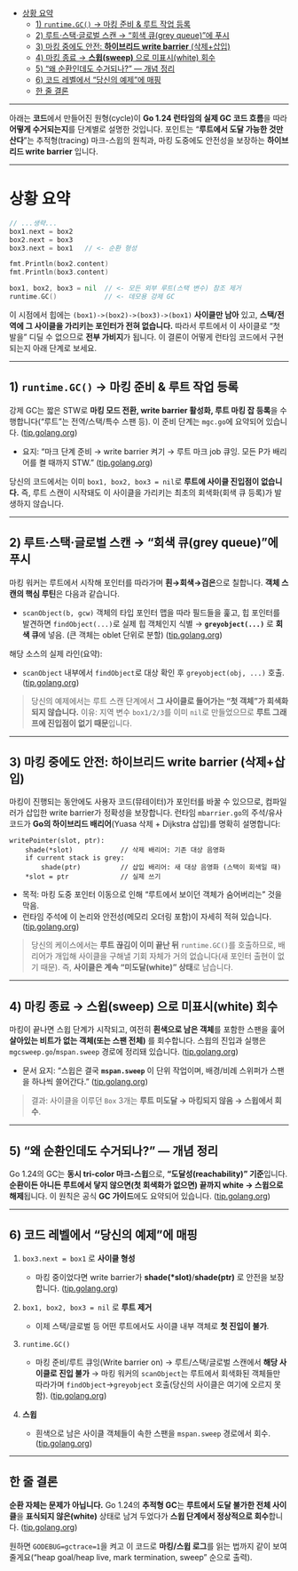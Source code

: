 - [상황 요약](#상황-요약)
  - [1) `runtime.GC()` → 마킹 준비 \& 루트 작업 등록](#1-runtimegc--마킹-준비--루트-작업-등록)
  - [2) 루트·스택·글로벌 스캔 → “회색 큐(grey queue)”에 푸시](#2-루트스택글로벌-스캔--회색-큐grey-queue에-푸시)
  - [3) 마킹 중에도 안전: **하이브리드 write barrier** (삭제+삽입)](#3-마킹-중에도-안전-하이브리드-write-barrier-삭제삽입)
  - [4) 마킹 종료 → **스윕(sweep)** 으로 미표시(white) 회수](#4-마킹-종료--스윕sweep-으로-미표시white-회수)
  - [5) “왜 순환인데도 수거되나?” — 개념 정리](#5-왜-순환인데도-수거되나--개념-정리)
  - [6) 코드 레벨에서 “당신의 예제”에 매핑](#6-코드-레벨에서-당신의-예제에-매핑)
  - [한 줄 결론](#한-줄-결론)

-----

아래는 **코드**에서 만들어진 원형(cycle)이 **Go 1.24 런타임의 실제 GC 코드 흐름**을 따라 **어떻게 수거되는지**를 단계별로 설명한 것입니다. 포인트는 “**루트에서 도달 가능한 것만 산다**”는 추적형(tracing) 마크-스윕의 원칙과, 마킹 도중에도 안전성을 보장하는 **하이브리드 write barrier** 입니다.

---

# 상황 요약 

```go
// ...생략...
box1.next = box2
box2.next = box3
box3.next = box1   // <- 순환 형성

fmt.Println(box2.content)
fmt.Println(box3.content)

box1, box2, box3 = nil  // <- 모든 외부 루트(스택 변수) 참조 제거
runtime.GC()            // <- 데모용 강제 GC
```

이 시점에서 힙에는 `(box1)->(box2)->(box3)->(box1)` **사이클만 남아** 있고, **스택/전역에 그 사이클을 가리키는 포인터가 전혀 없습니다.** 따라서 루트에서 이 사이클로 “첫 발을” 디딜 수 없으므로 **전부 가비지**가 됩니다. 이 결론이 어떻게 런타임 코드에서 구현되는지 아래 단계로 보세요.

---

## 1) `runtime.GC()` → 마킹 준비 & 루트 작업 등록

강제 GC는 짧은 STW로 **마킹 모드 전환, write barrier 활성화, 루트 마킹 잡 등록**을 수행합니다(“루트”는 전역/스택/특수 스팬 등). 이 준비 단계는 `mgc.go`에 요약되어 있습니다. ([tip.golang.org][1])

* 요지: “마크 단계 준비 → write barrier 켜기 → 루트 마크 job 큐잉. 모든 P가 배리어를 켤 때까지 STW.” ([tip.golang.org][1])

당신의 코드에서는 이미 `box1, box2, box3 = nil`로 **루트에 사이클 진입점이 없습니다.** 즉, 루트 스캔이 시작돼도 이 사이클을 가리키는 최초의 회색화(회색 큐 등록)가 발생하지 않습니다.

---

## 2) 루트·스택·글로벌 스캔 → “회색 큐(grey queue)”에 푸시

마킹 워커는 루트에서 시작해 포인터를 따라가며 **흰→회색→검은**으로 칠합니다. **객체 스캔의 핵심 루틴**은 다음과 같습니다.

* `scanObject(b, gcw)`
  객체의 타입 포인터 맵을 따라 필드들을 훑고, 힙 포인터를 발견하면
  `findObject(...)`로 실제 힙 객체인지 식별 → **`greyobject(...)`** 로 **회색 큐**에 넣음.
  (큰 객체는 oblet 단위로 분할) ([tip.golang.org][2])

해당 소스의 실제 라인(요약):

* `scanObject` 내부에서 `findObject`로 대상 확인 후 `greyobject(obj, ...)` 호출. ([tip.golang.org][2])

> 당신의 예제에서는 루트 스캔 단계에서 **그 사이클로 들어가는 “첫 객체”가 회색화되지 않습니다.**
> 이유: 지역 변수 `box1/2/3`를 이미 `nil`로 만들었으므로 **루트 그래프에 진입점이 없기 때문**입니다.

---

## 3) 마킹 중에도 안전: **하이브리드 write barrier** (삭제+삽입)

마킹이 진행되는 동안에도 사용자 코드(뮤테이터)가 포인터를 바꿀 수 있으므로, 컴파일러가 삽입한 write barrier가 정확성을 보장합니다. 런타임 `mbarrier.go`의 주석/유사코드가 **Go의 하이브리드 배리어**(Yuasa 삭제 + Dijkstra 삽입)를 명확히 설명합니다:

```
writePointer(slot, ptr):
    shade(*slot)            // 삭제 배리어: 기존 대상 음영화
    if current stack is grey:
        shade(ptr)          // 삽입 배리어: 새 대상 음영화 (스택이 회색일 때)
    *slot = ptr             // 실제 쓰기
```

* 목적: 마킹 도중 포인터 이동으로 인해 “루트에서 보이던 객체가 숨어버리는” 것을 막음.
* 런타임 주석에 이 논리와 안전성(메모리 오더링 포함)이 자세히 적혀 있습니다. ([tip.golang.org][3])

> 당신의 케이스에서는 **루트 끊김이 이미 끝난 뒤** `runtime.GC()`를 호출하므로, 배리어가 개입해 사이클을 구해낼 기회 자체가 거의 없습니다(새 포인터 출현이 없기 때문). 즉, **사이클은 계속 “미도달(white)” 상태**로 남습니다.

---

## 4) 마킹 종료 → **스윕(sweep)** 으로 미표시(white) 회수

마킹이 끝나면 스윕 단계가 시작되고, 여전히 **흰색으로 남은 객체**를 포함한 스팬을 훑어 **살아있는 비트가 없는 객체(또는 스팬 전체)** 를 회수합니다. 스윕의 진입과 실행은 `mgcsweep.go`/`mspan.sweep` 경로에 정리돼 있습니다. ([tip.golang.org][4])

* 문서 요지: “스윕은 결국 **`mspan.sweep`** 이 단위 작업이며, 배경/비례 스위퍼가 스팬을 하나씩 쓸어간다.” ([tip.golang.org][4])

> 결과: 사이클을 이루던 `Box` 3개는 **루트 미도달 → 마킹되지 않음 → 스윕에서 회수**.

---

## 5) “왜 순환인데도 수거되나?” — 개념 정리

Go 1.24의 GC는 **동시 tri-color 마크-스윕**으로, **“도달성(reachability)” 기준**입니다.
**순환이든 아니든 루트에서 닿지 않으면(첫 회색화가 없으면) 끝까지 white → 스윕으로 해제**됩니다. 이 원칙은 공식 **GC 가이드**에도 요약되어 있습니다. ([tip.golang.org][5])

---

## 6) 코드 레벨에서 “당신의 예제”에 매핑

1. `box3.next = box1` 로 **사이클 형성**

   * 마킹 중이었다면 write barrier가 **shade(\*slot)**/**shade(ptr)** 로 안전을 보장합니다. ([tip.golang.org][3])

2. `box1, box2, box3 = nil` 로 **루트 제거**

   * 이제 스택/글로벌 등 어떤 루트에서도 사이클 내부 객체로 **첫 진입이 불가**.

3. `runtime.GC()`

   * 마킹 준비/루트 큐잉(Write barrier on) → 루트/스택/글로벌 스캔에서 **해당 사이클로 진입 불가** →
     마킹 워커의 `scanObject`는 루트에서 회색화된 객체들만 따라가며 `findObject`→`greyobject` 호출(당신의 사이클은 여기에 오르지 못함). ([tip.golang.org][2])

4. **스윕**

   * 흰색으로 남은 사이클 객체들이 속한 스팬을 `mspan.sweep` 경로에서 회수. ([tip.golang.org][4])

---

## 한 줄 결론

**순환 자체는 문제가 아닙니다.** Go 1.24의 **추적형 GC**는 **루트에서 도달 불가한 전체 사이클**을 **표식되지 않은(white)** 상태로 남겨 두었다가 **스윕 단계에서 정상적으로 회수**합니다. ([tip.golang.org][5])

원하면 `GODEBUG=gctrace=1`을 켜고 이 코드로 **마킹/스윕 로그**를 읽는 법까지 같이 보여줄게요(“heap goal/heap live, mark termination, sweep” 순으로 출력).

[1]: https://tip.golang.org/src/runtime/mgc.go?utm_source=chatgpt.com "- The Go Programming Language"
[2]: https://tip.golang.org/src/runtime/mgcwork.go?utm_source=chatgpt.com "- The Go Programming Language"
[3]: https://tip.golang.org/src/runtime/mbarrier.go " - The Go Programming Language"
[4]: https://tip.golang.org/src/runtime/mgcsweep.go?utm_source=chatgpt.com "- The Go Programming Language"
[5]: https://tip.golang.org/doc/gc-guide?utm_source=chatgpt.com "A Guide to the Go Garbage Collector"
